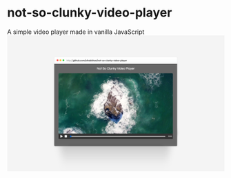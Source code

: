 # not-so-clunky-video-player
A simple video player made in vanilla JavaScript
![Preview Image](img/preview.png)
